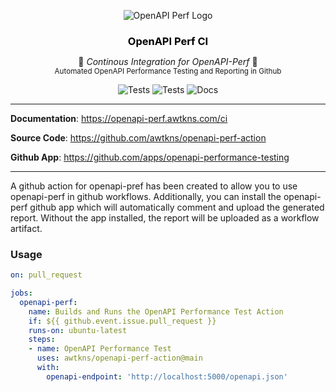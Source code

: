 <p align="center">
  <img src="https://openapi-perf.awtkns.com/assets/logo-light.png" alt="OpenAPI Perf Logo" />
</p>
<h3 align="center" style="margin-bottom: 0; color: black"><strong>OpenAPI Perf CI</strong></h3>
<p align="center">
  👷 <em> Continous Integration for OpenAPI-Perf </em> 👷</br>
  <sub>Automated OpenAPI Performance Testing and Reporting in Github</sub>
</p>
<p align="center">
<img alt="Tests" src="https://github.com/awtkns/openapi-perf/workflows/Tests/badge.svg" />
  <img alt="Tests" src="https://github.com/awtkns/openapi-perf-action/actions/workflows/integration.yml/badge.svg" />
<img alt="Docs" src="https://github.com/awtkns/fastapi-crudrouter/workflows/docs/badge.svg" />
</p>

---

**Documentation**: <a href="https://openapi-perf.awtkns.com/ci" target="_blank">https://openapi-perf.awtkns.com/ci</a>

**Source Code**: <a href="https://github.com/awtkns/openapi-perf-action" target="_blank">https://github.com/awtkns/openapi-perf-action</a>

**Github App**: <a href="https://github.com/apps/openapi-performance-testing" target="_blank">https://github.com/apps/openapi-performance-testing</a>

---

A github action for openapi-pref has been created to allow you to use openapi-perf in github workflows. Additionally, you can install the openapi-perf github app which will automatically comment and upload the generated report. Without the app installed, the report will be uploaded as a workflow artifact.

### Usage
```yaml
on: pull_request

jobs:
  openapi-perf:
    name: Builds and Runs the OpenAPI Performance Test Action
    if: ${{ github.event.issue.pull_request }}
    runs-on: ubuntu-latest
    steps:
    - name: OpenAPI Performance Test
      uses: awtkns/openapi-perf-action@main
      with:
        openapi-endpoint: 'http://localhost:5000/openapi.json'
```
